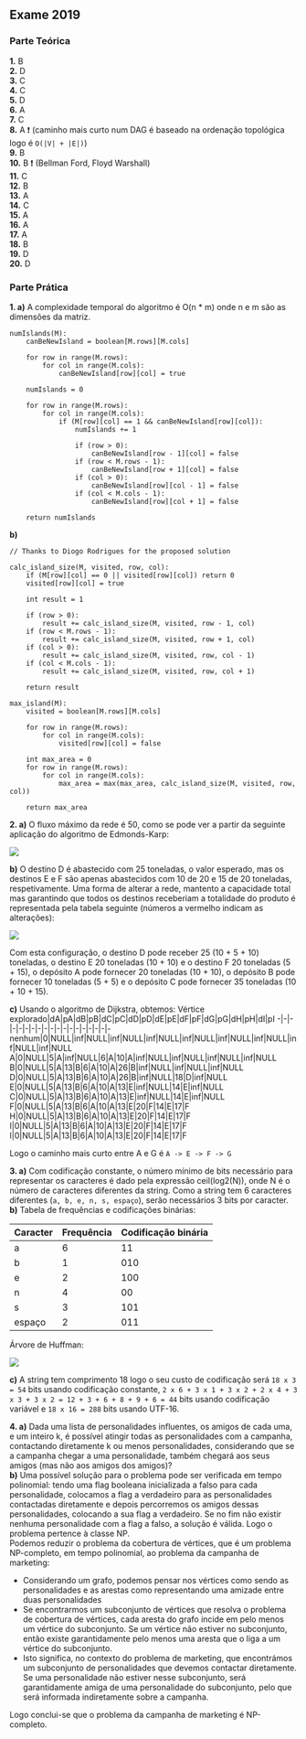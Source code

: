 ## Exame 2019

### Parte Teórica

**1.** B  
**2.** D  
**3.** C  
**4.** C  
**5.** D  
**6.** A  
**7.** C  
**8.** A ❗ (caminho mais curto num DAG é baseado na ordenação topológica logo é `O(|V| + |E|)`)  
**9.** B  
**10.** B ❗ (Bellman Ford, Floyd Warshall)  
**11.** C  
**12.** B  
**13.** A  
**14.** C  
**15.** A  
**16.** A  
**17.** A  
**18.** B  
**19.** D  
**20.** D  

### Parte Prática

**1. a)** A complexidade temporal do algoritmo é O(n * m) onde n e m são as dimensões da matriz.
```
numIslands(M):
    canBeNewIsland = boolean[M.rows][M.cols]

    for row in range(M.rows):
        for col in range(M.cols):
            canBeNewIsland[row][col] = true

    numIslands = 0

    for row in range(M.rows):
        for col in range(M.cols):
            if (M[row][col] == 1 && canBeNewIsland[row][col]):
                numIslands += 1

                if (row > 0):
                    canBeNewIsland[row - 1][col] = false
                if (row < M.rows - 1):
                    canBeNewIsland[row + 1][col] = false
                if (col > 0):
                    canBeNewIsland[row][col - 1] = false
                if (col < M.cols - 1):
                    canBeNewIsland[row][col + 1] = false
    
    return numIslands
```
**b)**
```
// Thanks to Diogo Rodrigues for the proposed solution

calc_island_size(M, visited, row, col):
    if (M[row][col] == 0 || visited[row][col]) return 0
    visited[row][col] = true

    int result = 1

    if (row > 0):
        result += calc_island_size(M, visited, row - 1, col)
    if (row < M.rows - 1):
        result += calc_island_size(M, visited, row + 1, col)
    if (col > 0):
        result += calc_island_size(M, visited, row, col - 1)
    if (col < M.cols - 1):
        result += calc_island_size(M, visited, row, col + 1)

    return result

max_island(M):
    visited = boolean[M.rows][M.cols]

    for row in range(M.rows):
        for col in range(M.cols):
            visited[row][col] = false
    
    int max_area = 0
    for row in range(M.rows):
        for col in range(M.cols):
            max_area = max(max_area, calc_island_size(M, visited, row, col))

    return max_area
```

**2. a)** O fluxo máximo da rede é 50, como se pode ver a partir da seguinte aplicação do algoritmo de Edmonds-Karp:

![](Imagens/Fluxo2019.jpg)

**b)** O destino D é abastecido com 25 toneladas, o valor esperado, mas os destinos E e F são apenas abastecidos com 10 de 20 e 15 de 20 toneladas, respetivamente. Uma forma de alterar a rede, mantento a capacidade total mas garantindo que todos os destinos receberiam a totalidade do produto é representada pela tabela seguinte (números a vermelho indicam as alterações):

![](Imagens/Tabela.png)

Com esta configuração, o destino D pode receber 25 (10 + 5 + 10) toneladas, o destino E 20 toneladas (10 + 10) e o destino F 20 toneladas (5 + 15), o depósito A pode fornecer 20 toneladas (10 + 10), o depósito B pode fornecer 10 toneladas (5 + 5) e o depósito C pode fornecer 35 toneladas (10 + 10 + 15).

**c)** Usando o algoritmo de Dijkstra, obtemos:
Vértice explorado|dA|pA|dB|pB|dC|pC|dD|pD|dE|pE|dF|pF|dG|pG|dH|pH|dI|pI
-|-|-|-|-|-|-|-|-|-|-|-|-|-|-|-|-|-|-
nenhum|0|NULL|inf|NULL|inf|NULL|inf|NULL|inf|NULL|inf|NULL|inf|NULL|inf|NULL|inf|NULL
A|0|NULL|5|A|inf|NULL|6|A|10|A|inf|NULL|inf|NULL|inf|NULL|inf|NULL
B|0|NULL|5|A|13|B|6|A|10|A|26|B|inf|NULL|inf|NULL|inf|NULL
D|0|NULL|5|A|13|B|6|A|10|A|26|B|inf|NULL|18|D|inf|NULL
E|0|NULL|5|A|13|B|6|A|10|A|13|E|inf|NULL|14|E|inf|NULL
C|0|NULL|5|A|13|B|6|A|10|A|13|E|inf|NULL|14|E|inf|NULL
F|0|NULL|5|A|13|B|6|A|10|A|13|E|20|F|14|E|17|F
H|0|NULL|5|A|13|B|6|A|10|A|13|E|20|F|14|E|17|F
I|0|NULL|5|A|13|B|6|A|10|A|13|E|20|F|14|E|17|F
I|0|NULL|5|A|13|B|6|A|10|A|13|E|20|F|14|E|17|F

Logo o caminho mais curto entre A e G é `A -> E -> F -> G`

**3. a)** Com codificação constante, o número mínimo de bits necessário para representar os caracteres é dado pela expressão ceil(log2(N)), onde N é o número de caracteres diferentes da string. Como a string tem 6 caracteres diferentes (`a, b, e, n, s, espaço`), serão necessários 3 bits por caracter.  
**b)**
Tabela de frequências e codificações binárias:

Caracter|Frequência|Codificação binária
-|-|-
a|6|11
b|1|010
e|2|100
n|4|00
s|3|101
espaço|2|011

Árvore de Huffman:

![](Imagens/Huffman2019.png)

**c)** A string tem comprimento 18 logo o seu custo de codificação será `18 x 3 = 54` bits usando codificação constante, `2 x 6 + 3 x 1 + 3 x 2 + 2 x 4 + 3 x 3 + 3 x 2 = 12 + 3 + 6 + 8 + 9 + 6 = 44` bits usando codificação variável e `18 x 16 = 288` bits usando UTF-16.

**4. a)** Dada uma lista de personalidades influentes, os amigos de cada uma, e um inteiro k, é possível atingir todas as personalidades com a campanha, contactando diretamente k ou menos personalidades, considerando que se a campanha chegar a uma personalidade, também chegará aos seus amigos (mas não aos amigos dos amigos)?  
**b)** Uma possível solução para o problema pode ser verificada em tempo polinomial: tendo uma flag booleana inicializada a falso para cada personalidade, colocamos a flag a verdadeiro para as personalidades contactadas diretamente e depois percorremos os amigos dessas personalidades, colocando a sua flag a verdadeiro. Se no fim não existir nenhuma personalidade com a flag a falso, a solução é válida. Logo o problema pertence à classe NP.  
Podemos reduzir o problema da cobertura de vértices, que é um problema NP-completo, em tempo polinomial, ao problema da campanha de  marketing:
* Considerando um grafo, podemos pensar nos vértices como sendo as personalidades e as arestas como representando uma amizade entre duas personalidades
* Se encontrarmos um subconjunto de vértices que resolva o problema de cobertura de vértices, cada aresta do grafo incide em pelo menos um vértice do subconjunto. Se um vértice não estiver no subconjunto, então existe garantidamente pelo menos uma aresta que o liga a um vértice do subconjunto.
* Isto significa, no contexto do problema de marketing, que encontrámos um subconjunto de personalidades que devemos contactar diretamente. Se uma personalidade não estiver nesse subconjunto, será garantidamente amiga de uma personalidade do subconjunto, pelo que será informada indiretamente sobre a campanha.

Logo conclui-se que o problema da campanha de marketing é NP-completo.